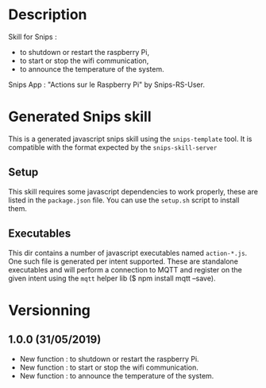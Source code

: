 # Description

Skill for Snips : 
 - to shutdown or restart the raspberry Pi,
 - to start or stop the wifi communication,
 - to announce the temperature of the system.

Snips App : "Actions sur le Raspberry Pi" by Snips-RS-User.


# Generated Snips skill

This is a generated javascript snips skill using the `snips-template` tool.
It is compatible with the format expected by the `snips-skill-server`


## Setup

This skill requires some javascript dependencies to work properly, these are
listed in the `package.json` file. You can use the `setup.sh` script to install
them.


## Executables

This dir contains a number of javascript executables named `action-*.js`.
One such file is generated per intent supported. These are standalone
executables and will perform a connection to MQTT and register on the
given intent using the `mqtt` helper lib ($ npm install mqtt –save).



# Versionning

## 1.0.0 (31/05/2019)
 - New function : to shutdown or restart the raspberry Pi.
 - New function : to start or stop the wifi communication.
 - New function : to announce the temperature of the system.